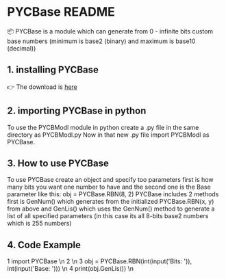 # PYCBase README

📦 PYCBase is a module which can generate from 0 - infinite bits custom base numbers (minimum is base2 (binary) and maximum is base10 (decimal))

## 1. installing PYCBase
👉 The download is [here](https://efendo.github.io/PYCBase/PYCBase.py)
## 2. importing PYCBase in python
To use the PYCBModl module in python create a .py file in the same directory as PYCBModl.py
Now in that new .py file import PYCBModl as PYCBase.

## 3. How to use PYCBase
To use PYCBase create an object and specify too parameters first is how many bits you want one number to have and the second one is the Base parameter like this: obj = PYCBase.RBN(8, 2)
PYCBase includes 2 methods first is GenNum() which generates from the initialized PYCBase.RBN(x, y) from above and GenLis() which uses the GenNum() method to generate a list of all specified parameters (in this case its all 8-bits base2 numbers which is 255 numbers)

## 4. Code Example

1 import PYCBase \n
2 \n
3 obj = PYCBase.RBN(int(input('Bits: ')), int(input('Base: '))) \n
4 print(obj.GenLis()) \n
